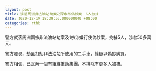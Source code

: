 ```yaml
---
layout: post
title: 涉落馬洲非法油站劫案及深水埗偽鈔案　5人被捕
date: 2020-12-19 18:39:57.000000000 +08:00
categories: rthk
---
```


警方就落馬洲兩宗非法油站劫案及1宗涉嫌行使偽鈔案，拘捕5人，涉款50多萬元。

警方發現，劫匪打劫非法油站所使用的二手車，懷疑以偽鈔購買。

警方相信，已瓦解一個有組織搶劫集團，不排除有更多人被捕。
